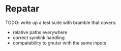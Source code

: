 # Repatar

TODO: write up a test suite with bramble that covers:
 - relative paths everywhere
 - correct symlink handling
 - compatability to gnutar with the same inputs
